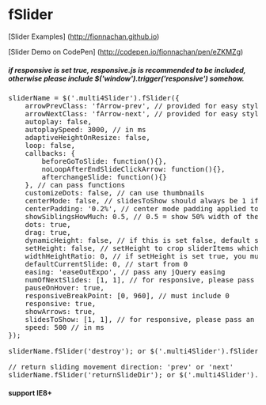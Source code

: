 # fSlider

[Slider Examples] (http://fionnachan.github.io)

[Slider Demo on CodePen] (http://codepen.io/fionnachan/pen/eZKMZg)

##### if responsive is set true, responsive.js is recommended to be included, otherwise please include $('window').trigger('responsive') somehow.

<pre>sliderName = $('.multi4Slider').fSlider({
	arrowPrevClass: 'fArrow-prev', // provided for easy styling of arrows
	arrowNextClass: 'fArrow-next', // provided for easy styling of arrows
	autoplay: false,	
	autoplaySpeed: 3000, // in ms
	adaptiveHeightOnResize: false,
	loop: false,
	callbacks: {
		beforeGoToSlide: function(){},
		noLoopAfterEndSlideClickArrow: function(){},
		afterchangeSlide: function(){}
	}, // can pass functions
	customizeDots: false, // can use thumbnails	
	centerMode: false, // slidesToShow should always be 1 if centerMode is set true
	centerPadding: '0.2%', // center mode padding applied to current slide, pass in any style among '20%', '40' & '40px'
	showSiblingsHowMuch: 0.5, // 0.5 = show 50% width of the sibling slide, if value > 1, > 1 slides will be on each side of the center slide
	dots: true,
	drag: true,
	dynamicHeight: false, // if this is set false, default slider item vertical-align: middle
	setHeight: false, // setHeight to crop sliderItems which are too long
	widthHeightRatio: 0, // if setHeight is set true, you must provide this value
	defaultCurrentSlide: 0, // start from 0
	easing: 'easeOutExpo', // pass any jQuery easing
	numOfNextSlides: [1, 1], // for responsive, please pass an array, for non-responsive, pass either integer or array 
	pauseOnHover: true,
	responsiveBreakPoint: [0, 960], // must include 0
	responsive: true,
	showArrows: true,
	slidesToShow: [1, 1], // for responsive, please pass an array, for non-responsive, pass either integer or array 
	speed: 500 // in ms
});

sliderName.fSlider('destroy'); or $('.multi4Slider').fSlider('destroy');

// return sliding movement direction: 'prev' or 'next'
sliderName.fSlider('returnSlideDir'); or $('.multi4Slider').fSlider('returnSlideDir');</pre>

#### support IE8+
